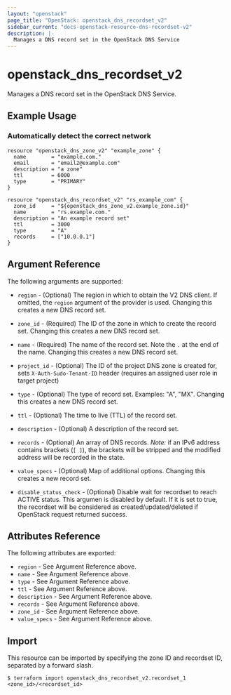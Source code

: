 ```yaml
---
layout: "openstack"
page_title: "OpenStack: openstack_dns_recordset_v2"
sidebar_current: "docs-openstack-resource-dns-recordset-v2"
description: |-
  Manages a DNS record set in the OpenStack DNS Service
---
```


# openstack\_dns\_recordset\_v2

Manages a DNS record set in the OpenStack DNS Service.

## Example Usage

### Automatically detect the correct network

```hcl
resource "openstack_dns_zone_v2" "example_zone" {
  name        = "example.com."
  email       = "email2@example.com"
  description = "a zone"
  ttl         = 6000
  type        = "PRIMARY"
}

resource "openstack_dns_recordset_v2" "rs_example_com" {
  zone_id     = "${openstack_dns_zone_v2.example_zone.id}"
  name        = "rs.example.com."
  description = "An example record set"
  ttl         = 3000
  type        = "A"
  records     = ["10.0.0.1"]
}
```

## Argument Reference

The following arguments are supported:

* `region` - (Optional) The region in which to obtain the V2 DNS client.
    If omitted, the `region` argument of the provider is used.
    Changing this creates a new DNS  record set.

* `zone_id` - (Required) The ID of the zone in which to create the record set.
  Changing this creates a new DNS  record set.

* `name` - (Required) The name of the record set. Note the `.` at the end of the name.
  Changing this creates a new DNS  record set.

* `project_id` - (Optional) The ID of the project DNS zone is created
  for, sets `X-Auth-Sudo-Tenant-ID` header (requires an assigned 
  user role in target project)

* `type` - (Optional) The type of record set. Examples: "A", "MX".
  Changing this creates a new DNS  record set.

* `ttl` - (Optional) The time to live (TTL) of the record set.

* `description` - (Optional) A description of the  record set.

* `records` - (Optional) An array of DNS records. _Note:_ if an IPv6 address
  contains brackets (`[ ]`), the brackets will be stripped and the modified
  address will be recorded in the state.

* `value_specs` - (Optional) Map of additional options. Changing this creates a
  new record set.

* `disable_status_check` - (Optional) Disable wait for recordset to reach ACTIVE
  status. This argumen is disabled by default. If it is set to true, the recordset
  will be considered as created/updated/deleted if OpenStack request returned success.

## Attributes Reference

The following attributes are exported:

* `region` - See Argument Reference above.
* `name` - See Argument Reference above.
* `type` - See Argument Reference above.
* `ttl` - See Argument Reference above.
* `description` - See Argument Reference above.
* `records` - See Argument Reference above.
* `zone_id` - See Argument Reference above.
* `value_specs` - See Argument Reference above.

## Import

This resource can be imported by specifying the zone ID and recordset ID,
separated by a forward slash.

```
$ terraform import openstack_dns_recordset_v2.recordset_1 <zone_id>/<recordset_id>
```
